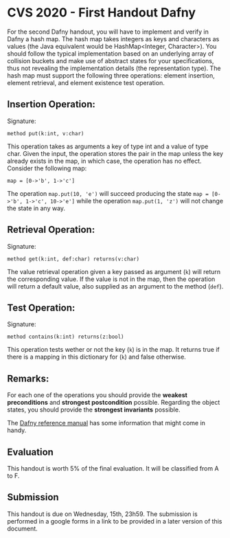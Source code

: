 # CVS 2020 - First Handout Dafny

For the second Dafny handout, you will have to implement and verify in Dafny a hash map. The hash map takes integers as keys and characters as values (the Java equivalent would be HashMap<Integer, Character>). You should follow the typical implementation based on an underlying array of collision buckets and make use of abstract states for your specifications, thus not revealing the implementation details (the representation type). The hash map must support the following three operations: element insertion, element retrieval, and element existence test operation.

## Insertion Operation: 
Signature:
```
method put(k:int, v:char)
```

This operation takes as arguments a key of type int and a value of type char. Given the input, the operation stores the pair in the map unless the key already exists in the map, in which case, the operation has no effect. Consider the following map:

```map = [0->'b', 1->'c']```

The operation `map.put(10, 'e')` will succeed producing the state `map = [0->'b', 1->'c', 10->'e']` while the operation `map.put(1, 'z')` will not change the state in any way.

## Retrieval Operation: 
Signature:
```
method get(k:int, def:char) returns(v:char)
```

The value retrieval operation given a key passed as argument (```k```) will return the corresponding value. If the value is not in the map, then the operation will return a default value, also supplied as an argument to the method (```def```).

## Test Operation: 
Signature:
```
method contains(k:int) returns(z:bool)
```
This operation tests wether or not the key (```k```) is in the map. It returns true if there is a mapping in this dictionary for (```k```) and false otherwise.


## Remarks:

For each one of the operations you should provide the **weakest preconditions** and **strongest postcondition** possible. Regarding the object states, you should provide the **strongest invariants** possible.

The [Dafny reference manual](http://homepage.cs.uiowa.edu/~tinelli/classes/181/Papers/dafny-reference.pdf) has some information that might come in handy.


## Evaluation

This handout is worth 5% of the final evaluation. It will be classified from A to F. 

## Submission 

This handout is due on Wednesday, 15th, 23h59. The submission is performed in a google forms in a link to be provided in a later version of this document.